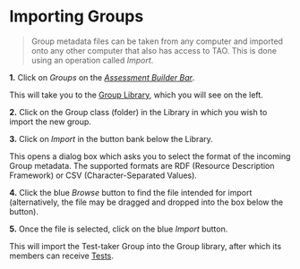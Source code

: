 <!--
created_at: 2016-12-15
authors:         
    - "Catherine Pease"
--> 

# Importing Groups

>Group metadata files can be taken from any computer and imported onto any other computer that also has access to TAO. This is done using an operation called *Import*.

**1.**  Click on *Groups* on the *[Assessment Builder Bar](../appendix/glossary.md#assessment-builder-bar)*.

This will take you to the [Group Library](../appendix/glossary.md#group-library), which you will see on the left.

**2.**  Click on the Group class (folder) in the Library in which you wish to import the new group.

**3.**  Click on *Import* in the button bank below the Library.

This opens a dialog box which asks you to select the format of the incoming Group metadata. The supported formats are RDF (Resource Description Framework) or CSV (Character-Separated Values).

**4.** Click the blue *Browse* button to find the file intended for import (alternatively, the file may be dragged and dropped into the box below the button).

**5.** Once the file is selected, click on the blue *Import* button.

This will import the Test-taker Group into the Group library, after which its members can receive [Tests](../deliveries/create-a-new-delivery.md).

